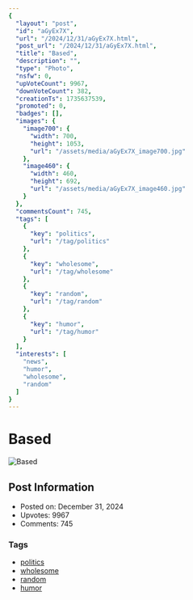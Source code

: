 ```yaml
---
{
  "layout": "post",
  "id": "aGyEx7X",
  "url": "/2024/12/31/aGyEx7X.html",
  "post_url": "/2024/12/31/aGyEx7X.html",
  "title": "Based",
  "description": "",
  "type": "Photo",
  "nsfw": 0,
  "upVoteCount": 9967,
  "downVoteCount": 382,
  "creationTs": 1735637539,
  "promoted": 0,
  "badges": [],
  "images": {
    "image700": {
      "width": 700,
      "height": 1053,
      "url": "/assets/media/aGyEx7X_image700.jpg"
    },
    "image460": {
      "width": 460,
      "height": 692,
      "url": "/assets/media/aGyEx7X_image460.jpg"
    }
  },
  "commentsCount": 745,
  "tags": [
    {
      "key": "politics",
      "url": "/tag/politics"
    },
    {
      "key": "wholesome",
      "url": "/tag/wholesome"
    },
    {
      "key": "random",
      "url": "/tag/random"
    },
    {
      "key": "humor",
      "url": "/tag/humor"
    }
  ],
  "interests": [
    "news",
    "humor",
    "wholesome",
    "random"
  ]
}
---
```


# Based

![Based](/assets/media/aGyEx7X_image700.jpg)

## Post Information

- Posted on: December 31, 2024
- Upvotes: 9967
- Comments: 745

### Tags

- [politics](/tag/politics)
- [wholesome](/tag/wholesome)
- [random](/tag/random)
- [humor](/tag/humor)
